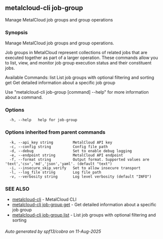 ## metalcloud-cli job-group

Manage MetalCloud job groups and group operations

### Synopsis

Manage MetalCloud job groups and group operations.

Job groups in MetalCloud represent collections of related jobs that are executed together
as part of a larger operation. These commands allow you to list, view, and monitor
job group execution status and their constituent jobs.

Available Commands:
  list    List job groups with optional filtering and sorting
  get     Get detailed information about a specific job group

Use "metalcloud-cli job-group [command] --help" for more information about a command.

### Options

```
  -h, --help   help for job-group
```

### Options inherited from parent commands

```
  -k, --api_key string         MetalCloud API key
  -c, --config string          Config file path
  -d, --debug                  Set to enable debug logging
  -e, --endpoint string        MetalCloud API endpoint
  -f, --format string          Output format. Supported values are 'text','csv','md','json','yaml'. (default "text")
  -i, --insecure_skip_verify   Set to allow insecure transport
  -l, --log_file string        Log file path
  -v, --verbosity string       Log level verbosity (default "INFO")
```

### SEE ALSO

* [metalcloud-cli](metalcloud-cli.md)	 - MetalCloud CLI
* [metalcloud-cli job-group get](metalcloud-cli_job-group_get.md)	 - Get detailed information about a specific job group
* [metalcloud-cli job-group list](metalcloud-cli_job-group_list.md)	 - List job groups with optional filtering and sorting

###### Auto generated by spf13/cobra on 11-Aug-2025
